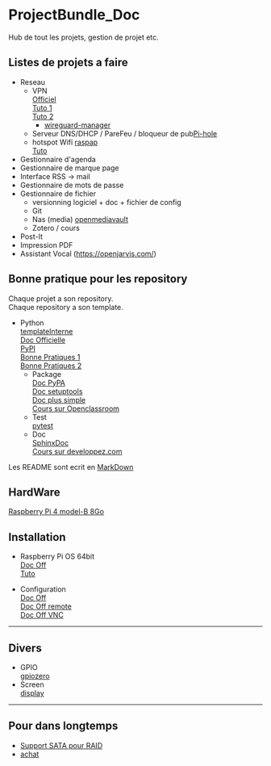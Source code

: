 # ProjectBundle_Doc
Hub de tout les projets, gestion de projet etc.

## Listes de projets a faire

- Reseau
   - VPN  
     [Officiel](https://www.wireguard.com/install/)  
     [Tuto 1](https://github.com/pirate/wireguard-docs)  
     [Tuto 2](https://emanuelduss.ch/2018/09/wireguard-vpn-road-warrior-setup/)  
     - [wireguard-manager](https://github.com/complexorganizations/wireguard-manager) 
   - Serveur DNS/DHCP / PareFeu / bloqueur de pub[Pi-hole](https://pi-hole.net/)
   - hotspot Wifi [raspap](https://raspap.com/)  
     [Tuto](https://raspberry-pi.fr/creer-un-hotspot-wi-fi-en-moins-de-10-minutes-avec-la-raspberry-pi/#:~:text=Une%20fois%20que%20vous%20avez,comme%20expliqué%20sur%20ce%20tutoriel.)
- Gestionnaire d'agenda
- Gestionnaire de marque page
- Interface RSS -> mail
- Gestionnaire de mots de passe
- Gestionnaire de fichier 
  * versionning logiciel + doc + fichier de config
  * Git
  * Nas (media) [openmediavault](https://www.openmediavault.org/)
  * Zotero / cours
- Post-It
- Impression PDF
- Assistant Vocal (https://openjarvis.com/)

## Bonne pratique pour les repository

Chaque projet a son repository.  
Chaque repository a son template.  
- Python  
  [templateInterne](https://github.com/RaspBerry-MeeSHS/ProjectBundle_Doc/tree/main/Python/packageType)  
  [Doc Officielle](https://docs.python.org/fr/3.9/library/intro.html)  
  [PyPI](https://pypi.org/)  
  [Bonne Pratiques 1](https://python-guide-fr.readthedocs.io/fr/latest/writing/documentation.html)  
  [Bonne Pratiques 2](https://12factor.net/fr/)
  * Package  
    [Doc PyPA](https://packaging.python.org/tutorials/packaging-projects/)  
    [Doc setuptools](https://setuptools.readthedocs.io/en/latest/userguide/index.html)  
    [Doc plus simple](https://python-packaging.readthedocs.io/en/latest/everything.html)  
    [Cours sur Openclassroom](https://openclassrooms.com/fr/courses/4425111-perfectionnez-vous-en-python/4463445-organisez-un-projet-en-modules#/id/r-4463420)
  * Test  
    [pytest](https://docs.pytest.org/en/latest/contents.html)
  * Doc  
    [SphinxDoc](https://www.sphinx-doc.org/en/master/usage/index.html)  
    [Cours sur developpez.com](https://deusyss.developpez.com/tutoriels/Python/SphinxDoc/#LIV-R)

Les README sont ecrit en [MarkDown]( https://www.markdownguide.org/basic-syntax/ )

## HardWare

[Raspberry Pi 4 model-B 8Go](https://www.raspberrypi.org/products/raspberry-pi-4-model-b/)


## Installation 

- Raspberry Pi OS 64bit  
  [Doc Off](https://www.raspberrypi.org/documentation/setup/)  
  [Tuto](https://www.pofilo.fr/post/20201129-raspberry-pi-4-64bits/)
  
- Configuration  
  [Doc Off](https://www.raspberrypi.org/documentation/configuration/)  
  [Doc Off remote](https://www.raspberrypi.org/documentation/remote-access/)  
  [Doc Off VNC](https://www.raspberrypi.org/documentation/remote-access/vnc/README.md)
  
***********
  
## Divers

- GPIO  
  [gpiozero](https://gpiozero.readthedocs.io/en/stable/)
- Screen  
  [display](https://www.raspberrypi.org/documentation/hardware/display/README.md)
  
***********

## Pour dans longtemps

- [Support SATA pour RAID](https://wiki.radxa.com/Dual_Quad_SATA_HAT)  
- [achat](https://shop.allnetchina.cn/collections/sata-hat)
